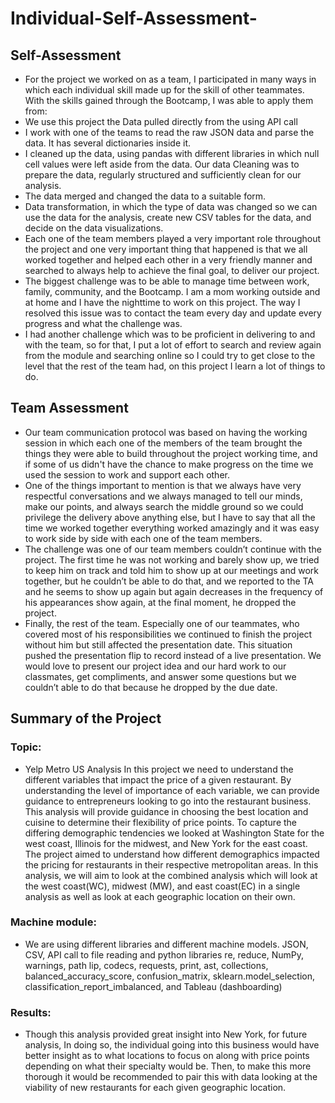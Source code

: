 # Individual-Self-Assessment-
## Self-Assessment
- For the project we worked on as a team, I participated in many ways in which each individual skill made up for the skill of other teammates.
With the skills gained through the Bootcamp, I was able to apply them from:
- We use this project the Data pulled directly from the using API call
- I work with one of the teams to read the raw JSON data and parse the data.  It has several dictionaries inside it.
- I cleaned up the data, using pandas with different libraries in which null cell values were left aside from the data. Our data Cleaning was to prepare the data, regularly structured and sufficiently clean for our analysis.
- The data merged and changed the data to a suitable form.
- Data transformation, in which the type of data was changed so we can use the data for the analysis, create new CSV tables for the data, and decide on the data visualizations.
- Each one of the team members played a very important role throughout the project and one very important thing that happened is that we all worked together and helped each other in a very friendly manner and searched to always help to achieve the final goal, to deliver our project.
- The biggest challenge was to be able to manage time between work, family, community, and the Bootcamp. I am a mom working outside and at home and I have the nighttime to work on this project. The way I resolved this issue was to contact the team every day and update every progress and what the challenge was. 
- I had another challenge which was to be proficient in delivering to and with the team, so for that, I put a lot of effort to search and review again from the module and searching online so I could try to get close to the level that the rest of the team had, on this project I learn a lot of things to do.
 
## Team Assessment
- Our team communication protocol was based on having the working session in which each one of the members of the team brought the things they were able to build throughout the project working time, and if some of us didn't have the chance to make progress on the time we used the session to work and support each other.
- One of the things important to mention is that we always have very respectful conversations and we always managed to tell our minds, make our points, and always search the middle ground so we could privilege the delivery above anything else, but I have to say that all the time we worked together everything worked amazingly and it was easy to work side by side with each one of the team members.
- The challenge was one of our team members couldn’t continue with the project. The first time he was not working and barely show up, we tried to keep him on track and told him to show up at our meetings and work together, but he couldn’t be able to do that, and we reported to the TA and he seems to show up again but again decreases in the frequency of his appearances show again, at the final moment, he dropped the project.
- Finally, the rest of the team. Especially one of our teammates, who covered most of his responsibilities we continued to finish the project without him but still affected the presentation date. This situation pushed the presentation flip to record instead of a live presentation. We would love to present our project idea and our hard work to our classmates, get compliments, and answer some questions but we couldn’t able to do that because he dropped by the due date.
## Summary of the Project
### Topic: 
- Yelp Metro US Analysis In this project we need to understand the different variables that impact the price of a given restaurant. By understanding the level of importance of each variable, we can provide guidance to entrepreneurs looking to go into the restaurant business. This analysis will provide guidance in choosing the best location and cuisine to determine their flexibility of price points. To capture the differing demographic tendencies we looked at Washington State for the west coast, Illinois for the midwest, and New York for the east coast. The project aimed to understand how different demographics impacted the pricing for restaurants in their respective metropolitan areas. In this analysis, we will aim to look at the combined analysis which will look at the west coast(WC), midwest (MW), and east coast(EC) in a single analysis as well as look at each geographic location on their own.
### Machine module: 
- We are using different libraries and different machine models. JSON, CSV, API call to file reading and python libraries re, reduce, NumPy, warnings, path lip, codecs, requests, print, ast, collections, balanced_accuracy_score,  confusion_matrix, sklearn.model_selection, classification_report_imbalanced, and Tableau (dashboarding)
### Results: 
- Though this analysis provided great insight into New York, for future analysis, In doing so, the individual going into this business would have better insight as to what locations to focus on along with price points depending on what their specialty would be. Then, to make this more thorough it would be recommended to pair this with data looking at the viability of new restaurants for each given geographic location. 

